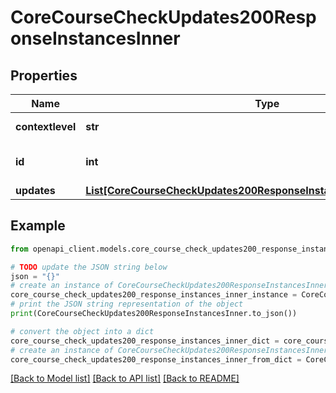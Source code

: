 # CoreCourseCheckUpdates200ResponseInstancesInner


## Properties

Name | Type | Description | Notes
------------ | ------------- | ------------- | -------------
**contextlevel** | **str** | The context level | [optional] 
**id** | **int** | Instance id | [optional] [default to null]
**updates** | [**List[CoreCourseCheckUpdates200ResponseInstancesInnerUpdatesInner]**](CoreCourseCheckUpdates200ResponseInstancesInnerUpdatesInner.md) |  | [optional] 

## Example

```python
from openapi_client.models.core_course_check_updates200_response_instances_inner import CoreCourseCheckUpdates200ResponseInstancesInner

# TODO update the JSON string below
json = "{}"
# create an instance of CoreCourseCheckUpdates200ResponseInstancesInner from a JSON string
core_course_check_updates200_response_instances_inner_instance = CoreCourseCheckUpdates200ResponseInstancesInner.from_json(json)
# print the JSON string representation of the object
print(CoreCourseCheckUpdates200ResponseInstancesInner.to_json())

# convert the object into a dict
core_course_check_updates200_response_instances_inner_dict = core_course_check_updates200_response_instances_inner_instance.to_dict()
# create an instance of CoreCourseCheckUpdates200ResponseInstancesInner from a dict
core_course_check_updates200_response_instances_inner_from_dict = CoreCourseCheckUpdates200ResponseInstancesInner.from_dict(core_course_check_updates200_response_instances_inner_dict)
```
[[Back to Model list]](../README.md#documentation-for-models) [[Back to API list]](../README.md#documentation-for-api-endpoints) [[Back to README]](../README.md)



